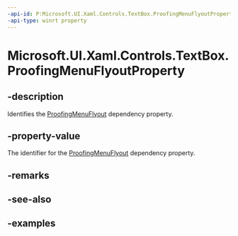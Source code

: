 ```yaml
---
-api-id: P:Microsoft.UI.Xaml.Controls.TextBox.ProofingMenuFlyoutProperty
-api-type: winrt property
---
```


<!-- Property syntax.
public DependencyProperty ProofingMenuFlyoutProperty { get; }
-->

# Microsoft.UI.Xaml.Controls.TextBox.ProofingMenuFlyoutProperty

## -description

Identifies the [ProofingMenuFlyout](textbox_proofingmenuflyout.md) dependency property.

## -property-value

The identifier for the [ProofingMenuFlyout](textbox_proofingmenuflyout.md) dependency property.

## -remarks

## -see-also

## -examples

